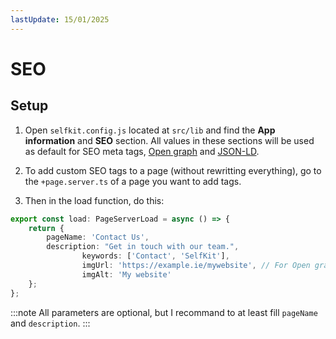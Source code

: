 ```yaml
---
lastUpdate: 15/01/2025
---
```


# SEO

## Setup

1. Open ```selfkit.config.js``` located at  ```src/lib``` and find the **App information** and **SEO** section. All values in these sections will be used as default for SEO meta tags, [Open graph](https://ogp.me/) and [JSON-LD](https://json-ld.org/).

2. To add custom SEO tags to a page (without rewritting everything), go to the ```+page.server.ts``` of a page you want to add tags.

3. Then in the load function, do this:

```ts
export const load: PageServerLoad = async () => {
	return {
		pageName: 'Contact Us',
		description: "Get in touch with our team.",
                keywords: ['Contact', 'SelfKit'],
                imgUrl: 'https://example.ie/mywebsite', // For Open graph, the image is display for twitter card and facebook
                imgAlt: 'My website'
	};
};

```
:::note
All parameters are optional, but I recommand to at least fill ```pageName``` and ```description```. 
:::